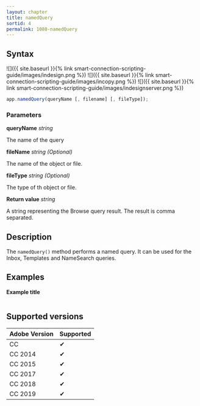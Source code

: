 ```yaml
---
layout: chapter
title: namedQuery
sortid: 4
permalink: 1080-namedQuery
---
```

## Syntax

![]({{ site.baseurl }}{% link smart-connection-scripting-guide/images/indesign.png %}) ![]({{ site.baseurl }}{% link smart-connection-scripting-guide/images/incopy.png %}) ![]({{ site.baseurl }}{% link smart-connection-scripting-guide/images/indesignserver.png %})
```javascript
app.namedQuery(queryName [, filename] [, fileType]);
```

### Parameters

**queryName** *string*

The name of the query

**fileName** *string (Optional)*

The name of the object or file.

**fileType** *string (Optional)*

The type of th object or file.

**Return value** *string*

A string representing the Browse query result.
The result is comma separated.

## Description

The `namedQuery()` method performs a named query. It can be used for the Inbox, Templates and NameSearch queries.

## Examples

**Example title**

```javascript

```

## Supported versions

| Adobe Version | Supported |
|---------------|-----------|
| CC            | ✔         |
| CC 2014       | ✔         |
| CC 2015       | ✔         |
| CC 2017       | ✔         |
| CC 2018       | ✔         |
| CC 2019       | ✔         |